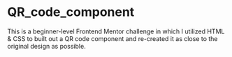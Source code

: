 # QR_code_component
This is a beginner-level Frontend Mentor challenge in which I utilized HTML &amp; CSS to built out a QR code component and re-created it as close to the original design as possible. 
